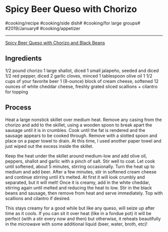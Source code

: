 # Spicy Beer Queso with Chorizo
#cooking/recipe #cooking/side dish# #cooking/for large groups# #2019/January# #cooking/appetizer
- - - -
[Spicy Beer Queso with Chorizo and Black Beans](https://www.howsweeteats.com/2013/05/spicy-beer-queso-with-chorizo-and-black-beans/)

## Ingredients
1/2 pound chorizo
1 large shallot, diced
1 small jalapeño, seeded and diced
1/2 red pepper, diced
2 garlic cloves, minced
1 tablespoon olive oil
1 1/2 cups of your favorite beer
1 (8-ounce) block of cream cheese, softened
12 ounces of white cheddar cheese, freshly grated
sliced scallions + cilantro for topping

## Process
Heat a large nonstick skillet over medium heat. Remove any casing from the chorizo and add to the skillet, using a wooden spoon to break apart the sausage until it is in crumbles. Cook until the fat is rendered and the sausage appears to be cooked through. Remove with a slotted spoon and place on a paper towel to drain. At this time, I used another paper towel and just wiped out the excess inside the skillet.

Keep the heat under the skillet around medium-low and add olive oil, peppers, shallot and garlic with a pinch of salt. Stir well to coat. Let cook until softened, about 5 minutes, stirring occasionally. Turn the heat up to medium and add beer. After a few minutes, stir in softened cream cheese and continue stirring until it’s melted. At first it will look crumbly and separated, but it will melt! Once it is creamy, add in the white cheddar, stirring again until melted and reducing the heat to low. Stir in the black beans and sausage, then remove from heat and serve immediately. Top with scallions and cilantro if desired.

This stays creamy for a good while but like any queso, will seize up after time as it cools. If you can sit it over heat (like in a fondue pot) it will be perfect (with a stir every now and then) but otherwise, it reheats beautifully in the microwave with some additional liquid (beer, water, broth, etc)!